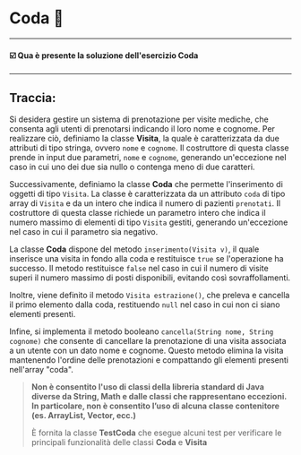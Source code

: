 # Coda 🏥
-- -
#### ☑️ Qua è presente la soluzione dell'esercizio Coda
-- -
## Traccia:

Si desidera gestire un sistema di prenotazione per visite mediche, 
che consenta agli utenti di prenotarsi indicando il loro nome e cognome.
Per realizzare ciò, definiamo la classe **Visita**, la quale è caratterizzata da due attributi di tipo stringa,
ovvero `nome` e `cognome`. Il costruttore di questa classe prende in input due parametri, `nome` e `cognome`,
generando un'eccezione nel caso in cui uno dei due sia nullo o contenga meno di due caratteri.

Successivamente, definiamo la classe **Coda** che permette l'inserimento di oggetti di tipo `Visita`.
La classe è caratterizzata da un attributo `coda` di tipo array di `Visita` e da un intero che indica il numero di pazienti `prenotati`.
Il costruttore di questa classe richiede un parametro intero che indica il numero massimo di elementi di tipo `Visita` gestiti,
generando un'eccezione nel caso in cui il parametro sia negativo.

La classe **Coda** dispone del metodo `inserimento(Visita v)`,
il quale inserisce una visita in fondo alla coda e restituisce `true` se l'operazione ha successo.
Il metodo restituisce `false` nel caso in cui il numero di visite superi il numero massimo di posti disponibili,
evitando così sovraffollamenti.

Inoltre, viene definito il metodo `Visita estrazione()`, che preleva e cancella il primo elemento dalla coda,
restituendo `null` nel caso in cui non ci siano elementi presenti.

Infine, si implementa il metodo booleano `cancella(String nome, String cognome)` che consente di cancellare la prenotazione
di una visita associata a un utente con un dato nome e cognome.
Questo metodo elimina la visita mantenendo l'ordine delle prenotazioni e compattando gli elementi presenti nell'array "coda". 


>**Non è consentito l'uso di classi della libreria standard di Java diverse da String, Math e dalle classi che rappresentano eccezioni. In particolare, non è consentito
>l’uso di alcuna classe contenitore (es. ArrayList, Vector, ecc.)**
>
>È fornita la classe **TestCoda** che esegue alcuni test per verificare le principali
>funzionalità delle classi **Coda** e **Visita**